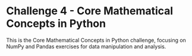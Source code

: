 # Challenge 4 - Core Mathematical Concepts in Python

This is the Core Mathematical Concepts in Python challenge, focusing on NumPy and Pandas exercises for data manipulation and analysis.
